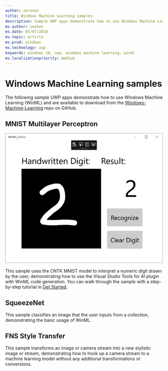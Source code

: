 ```yaml
---
author: serenaz
title: Windows Machine Learning samples
description: Sample UWP apps demonstrate how to use Windows Machine Learning (WinML).
ms.author: sezhen
ms.date: 03/07/2018
ms.topic: article
ms.prod: windows
ms.technology: uwp
keywords: windows 10, uwp, windows machine learning, winml
ms.localizationpriority: medium
---
```


# Windows Machine Learning samples

The following sample UWP apps demonstrate how to use Windows Machine Learning (WinML) and are available to download from the [Windows-Machine-Learning](https://github.com/Microsoft/Windows-Machine-Learning) repo on GitHub.

## MNIST Multilayer Perceptron

![MNIST sample screenshot](images/get-started4.png)

This sample uses the CNTK MNIST model to interpret a numeric digit drawn by the user, demonstrating how to use the Visual Studio Tools for AI plugin with WinML code generation. You can walk through the sample with a step-by-step tutorial in [Get Started](get-started.md).

## SqueezeNet

This sample classifies an image that the user inputs from a collection, demonstrating the basic usage of WinML. 

## FNS Style Transfer
This sample transforms an image or camera stream into a new stylistic image or stream, demonstrating how to hook up a camera stream to a machine learning model without any additional transformations or conversions.